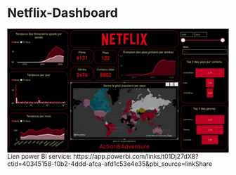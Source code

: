 # Netflix-Dashboard


<img src="netflix_dashboard.JPG"
     style="float: left; margin-right: 20px;" />
     
  <p>Lien power BI service:
https://app.powerbi.com/links/t01Dj27dX8?ctid=40345158-f0b2-4ddd-afca-afd1c53e4e35&pbi_source=linkShare
<p>   
